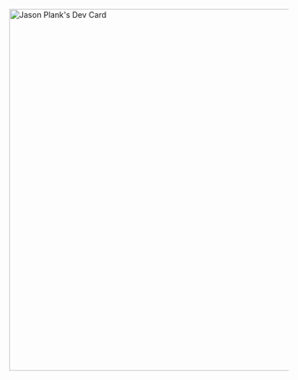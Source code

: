 <a href="https://app.daily.dev/plankman"><img src="https://api.daily.dev/devcards/v2/I2UYFAU41qR8cicxGGrYu.png?r=erd&type=wide" width="652" alt="Jason Plank's Dev Card"/></a>
